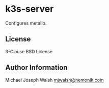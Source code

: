 k3s-server
==========

Configures metallb.

License
-------

3-Clause BSD License

Author Information
------------------

Michael Joseph Walsh <mjwalsh@nemonik.com>
